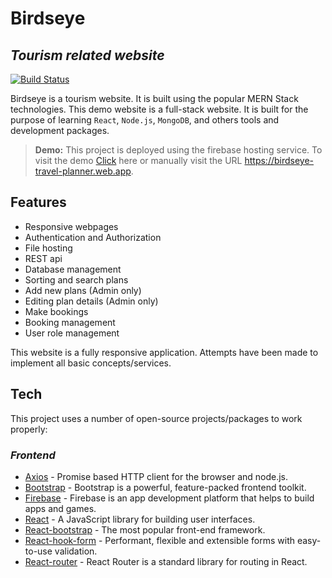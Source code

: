 # Birdseye
## _Tourism related website_

[![Build Status](https://travis-ci.org/joemccann/dillinger.svg?branch=master)](https://travis-ci.org/joemccann/dillinger)

Birdseye is a tourism website. It is built using the popular MERN Stack technologies. This demo website is a full-stack website. It is built for the purpose of learning `React`, `Node.js`, `MongoDB`, and others tools and development packages.

> **Demo:** This project is deployed using the 
> firebase hosting service. To visit the demo 
> [Click](https://birdseye-travel-planner.web.app/)
> here or manually visit the URL 
> https://birdseye-travel-planner.web.app.

## Features

- Responsive webpages
- Authentication and Authorization
- File hosting
- REST api
- Database management
- Sorting and search plans
- Add new plans (Admin only)
- Editing plan details (Admin only)
- Make bookings
- Booking management
- User role management

This website is a fully responsive application. Attempts have been made to implement all basic concepts/services. 

## Tech

This project uses a number of open-source projects/packages to work properly:

### _Frontend_
- [Axios](https://axios-http.com/) - Promise based HTTP client for the browser and node.js.
- [Bootstrap](https://getbootstrap.com/) - Bootstrap is a powerful, feature-packed frontend toolkit.
- [Firebase](https://firebase.google.com/) - Firebase is an app development platform that helps to build apps and games.
- [React](https://reactjs.org/) - A JavaScript library for building user interfaces.
- [React-bootstrap](https://react-bootstrap.github.io/) - The most popular front-end framework.
- [React-hook-form](https://react-hook-form.com/) - Performant, flexible and extensible forms with easy-to-use validation.
- [React-router](https://reactrouter.com/) - React Router is a standard library for routing in React.
